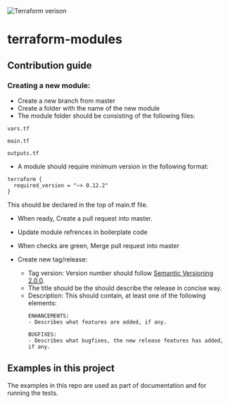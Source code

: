 ![Terraform verison ](https://img.shields.io/badge/tf-=%3E0.12.2-blue)
# terraform-modules

## Contribution guide
### Creating a new module:

- Create a new branch from master
- Create a folder with the name of the new module
- The module folder should be consisting of the following files:

```
vars.tf

main.tf

outputs.tf
```
- A module should require minimum version in the following format: 
```
terraform {
  required_version = "~> 0.12.2"
}
```

This should be declared in the top of main.tf file.

- When ready, Create a pull request into master.
- Update module refrences in boilerplate code
- When checks are green, Merge pull request into master
- Create new tag/release:

  - Tag version: Version number should follow [Semantic Versioning 2.0.0](https://semver.org/).
  - The title should be the should describe the release in concise way.
  - Description: This should contain, at least one of the following elements:
    ```
    ENHANCEMENTS:
    - Describes what features are added, if any.

    BUGFIXES:
    - Describes what bugfixes, the new release features has added, if any.
    ```
## Examples in this project 
The examples in this repo are used as part of documentation and for running the tests.